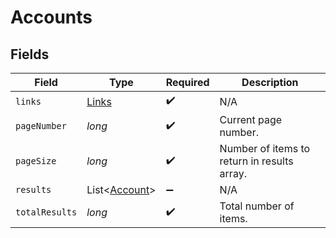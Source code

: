 # Accounts


## Fields

| Field                                           | Type                                            | Required                                        | Description                                     |
| ----------------------------------------------- | ----------------------------------------------- | ----------------------------------------------- | ----------------------------------------------- |
| `links`                                         | [Links](../../models/shared/Links.md)           | :heavy_check_mark:                              | N/A                                             |
| `pageNumber`                                    | *long*                                          | :heavy_check_mark:                              | Current page number.                            |
| `pageSize`                                      | *long*                                          | :heavy_check_mark:                              | Number of items to return in results array.     |
| `results`                                       | List<[Account](../../models/shared/Account.md)> | :heavy_minus_sign:                              | N/A                                             |
| `totalResults`                                  | *long*                                          | :heavy_check_mark:                              | Total number of items.                          |